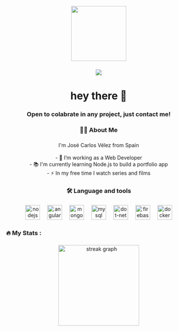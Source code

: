 <div align="center">
  <img height="150" src="https://static.vecteezy.com/system/resources/previews/005/076/592/non_2x/hacker-mascot-for-sports-and-esports-logo-free-vector.jpg"  />
</div>

###


<div align="center">
  <img src="https://visitor-badge.laobi.icu/badge?page_id=JotaceCode.JotaceCode&"  />
</div>

###

<h1 align="center">hey there 👋</h1>
<h3 align="center">Open to colabrate in any project, just contact me!</h3>

###

<h3 align="center">👩‍💻  About Me</h3>

###

<p align="center">I'm José Carlos Vélez from Spain<br><br>- 🔭 I’m working as a Web Developer<br>- 📚 I'm currently learning Node.js to build a portfolio app<br>- ⚡ In my free time I watch series and films</p>

###

<h3 align="center">🛠 Language and tools</h3>

###

<div align="center">
  <img src="https://cdn.jsdelivr.net/gh/devicons/devicon/icons/nodejs/nodejs-original.svg" height="40" alt="nodejs logo"  />
  <img width="12" />
  <img src="https://cdn.jsdelivr.net/gh/devicons/devicon/icons/angularjs/angularjs-original.svg" height="40" alt="angular logo"  />
  <img width="12" />
  <img src="https://cdn.jsdelivr.net/gh/devicons/devicon/icons/mongodb/mongodb-original.svg" height="40" alt="mongodb logo"  />
  <img width="12" />
  <img src="https://cdn.jsdelivr.net/gh/devicons/devicon/icons/mysql/mysql-original-wordmark.svg" height="40" alt="mysql logo"  />
  <img width="12" />
  <img src="https://cdn.jsdelivr.net/gh/devicons/devicon/icons/dot-net/dot-net-plain-wordmark.svg" height="40" alt="dot-net logo"  />
  <img width="12" />
  <img src="https://cdn.jsdelivr.net/gh/devicons/devicon/icons/firebase/firebase-plain-wordmark.svg" height="40" alt="firebase logo"  />
  <img width="12" />
  <img src="https://cdn.jsdelivr.net/gh/devicons/devicon/icons/docker/docker-plain-wordmark.svg" height="40" alt="docker logo"  />
</div>

###

<h3 align="left">🔥   My Stats :</h3>

###

<div align="center">
  <img src="https://streak-stats.demolab.com?user=JotaceCode&locale=en&mode=daily&theme=dark&hide_border=false&border_radius=5&order=3" height="220" alt="streak graph"  />
</div>

###
